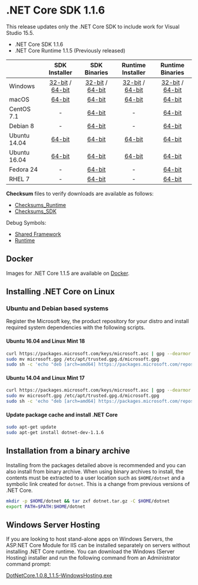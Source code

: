 # .NET Core SDK 1.1.6

This release updates only the .NET Core SDK to include work for Visual Studio 15.5.

* .NET Core SDK 1.1.6
* .NET Core Runtime 1.1.5 (Previously released)

|         | SDK Installer                                         | SDK Binaries                                                         | Runtime Installer                                                  | Runtime Binaries                                                   |
| ------- | :---------------------------------------------------: | :-------------------------------------------------------------------:| :----------------------------------------------------------------: | :----------------------------------------------------------------: |
| Windows                 | [32-bit](https://download.microsoft.com/download/4/0/9/40979F7E-6DC8-4895-8ED5-0E7B45E74F94/dotnet-dev-win-x86.1.1.6.exe) / [64-bit](https://download.microsoft.com/download/4/0/9/40979F7E-6DC8-4895-8ED5-0E7B45E74F94/dotnet-dev-win-x64.1.1.6.exe)  | [32-bit](https://download.microsoft.com/download/4/0/9/40979F7E-6DC8-4895-8ED5-0E7B45E74F94/dotnet-dev-win-x86.1.1.6.zip) / [64-bit](https://download.microsoft.com/download/4/0/9/40979F7E-6DC8-4895-8ED5-0E7B45E74F94/dotnet-dev-win-x64.1.1.6.zip) | [32-bit](https://download.microsoft.com/download/6/A/2/6A21C555-B042-46EA-BBB4-368AACCB3E25/dotnet-win-x86.1.1.5.exe) / [64-bit](https://download.microsoft.com/download/6/A/2/6A21C555-B042-46EA-BBB4-368AACCB3E25/dotnet-win-x64.1.1.5.exe) | [32-bit](https://download.microsoft.com/download/6/A/2/6A21C555-B042-46EA-BBB4-368AACCB3E25/dotnet-win-x86.1.1.5.zip) / [64-bit](https://download.microsoft.com/download/6/A/2/6A21C555-B042-46EA-BBB4-368AACCB3E25/dotnet-win-x64.1.1.5.zip) |
| macOS                   | [64-bit](https://download.microsoft.com/download/4/0/9/40979F7E-6DC8-4895-8ED5-0E7B45E74F94/dotnet-dev-osx-x64.1.1.6.pkg)  | [64-bit](https://download.microsoft.com/download/4/0/9/40979F7E-6DC8-4895-8ED5-0E7B45E74F94/dotnet-dev-osx-x64.1.1.6.tar.gz)                          | [64-bit](https://download.microsoft.com/download/6/A/2/6A21C555-B042-46EA-BBB4-368AACCB3E25/dotnet-osx-x64.1.1.5.pkg) | [64-bit](https://download.microsoft.com/download/6/A/2/6A21C555-B042-46EA-BBB4-368AACCB3E25/dotnet-osx-x64.1.1.5.tar.gz) |
| CentOS 7.1              | -                                                         | [64-bit](https://download.microsoft.com/download/4/0/9/40979F7E-6DC8-4895-8ED5-0E7B45E74F94/dotnet-dev-centos-x64.1.1.6.tar.gz)                          | - | [64-bit](https://download.microsoft.com/download/6/A/2/6A21C555-B042-46EA-BBB4-368AACCB3E25/dotnet-centos-x64.1.1.5.tar.gz) |
| Debian 8                | -                                                         | [64-bit](https://download.microsoft.com/download/4/0/9/40979F7E-6DC8-4895-8ED5-0E7B45E74F94/dotnet-dev-debian-x64.1.1.6.tar.gz)                          | - | [64-bit](https://download.microsoft.com/download/6/A/2/6A21C555-B042-46EA-BBB4-368AACCB3E25/dotnet-debian-x64.1.1.5.tar.gz) |
| Ubuntu 14.04            |[64-bit](https://download.microsoft.com/download/4/0/9/40979F7E-6DC8-4895-8ED5-0E7B45E74F94/dotnet-sdk-ubuntu-x64.1.1.6.deb)   | [64-bit](https://download.microsoft.com/download/4/0/9/40979F7E-6DC8-4895-8ED5-0E7B45E74F94/dotnet-dev-ubuntu-x64.1.1.6.tar.gz)                          |[64-bit](https://download.microsoft.com/download/6/A/2/6A21C555-B042-46EA-BBB4-368AACCB3E25/dotnet-sharedframework-ubuntu-x64.1.1.5.deb) | [64-bit](https://download.microsoft.com/download/6/A/2/6A21C555-B042-46EA-BBB4-368AACCB3E25/dotnet-ubuntu-x64.1.1.5.tar.gz) |
| Ubuntu 16.04            |[64-bit](https://download.microsoft.com/download/4/0/9/40979F7E-6DC8-4895-8ED5-0E7B45E74F94/dotnet-sdk-ubuntu.16.04-x64.1.1.6.deb)   | [64-bit](https://download.microsoft.com/download/4/0/9/40979F7E-6DC8-4895-8ED5-0E7B45E74F94/dotnet-dev-ubuntu.16.04-x64.1.1.6.tar.gz)                          |[64-bit](https://download.microsoft.com/download/6/A/2/6A21C555-B042-46EA-BBB4-368AACCB3E25/dotnet-sharedframework-ubuntu.16.04-x64.1.1.5.deb) | [64-bit](https://download.microsoft.com/download/6/A/2/6A21C555-B042-46EA-BBB4-368AACCB3E25/dotnet-ubuntu.16.04-x64.1.1.5.tar.gz) |
| Fedora 24               | -                                                         | [64-bit](https://download.microsoft.com/download/4/0/9/40979F7E-6DC8-4895-8ED5-0E7B45E74F94/dotnet-dev-fedora.24-x64.1.1.6.tar.gz)                          | - | [64-bit](https://download.microsoft.com/download/6/A/2/6A21C555-B042-46EA-BBB4-368AACCB3E25/dotnet-rhel-x64.1.1.5.tar.gz) |
| RHEL 7                  | -                                                         | [64-bit](https://download.microsoft.com/download/4/0/9/40979F7E-6DC8-4895-8ED5-0E7B45E74F94/dotnet-dev-rhel-x64.1.1.6.tar.gz)                          | - | [64-bit](https://download.microsoft.com/download/6/A/2/6A21C555-B042-46EA-BBB4-368AACCB3E25/dotnet-rhel-x64.1.1.5.tar.gz) |

**Checksum** files to verify downloads are available as follows:

* [Checksums_Runtime](https://builds.dotnet.microsoft.com/dotnet/checksums/1.1.5-runtime-sha.txt)
* [Checksums_SDK](https://builds.dotnet.microsoft.com/dotnet/checksums/1.1.6-sdk-sha.txt)

Debug Symbols:

* [Shared Framework](https://download.microsoft.com/download/6/A/2/6A21C555-B042-46EA-BBB4-368AACCB3E25/corefx-1.1.5-symbols.zip)
* [Runtime](https://download.microsoft.com/download/6/A/2/6A21C555-B042-46EA-BBB4-368AACCB3E25/coreclr-1.1.5-symbols.zip)

## Docker

Images for .NET Core 1.1.5 are available on [Docker](https://hub.docker.com/r/microsoft/dotnet/).

## Installing .NET Core on Linux

### Ubuntu and Debian based systems

Register the Microsoft key, the product repository for your distro and install required system dependencies with the following scripts.

#### Ubuntu 16.04 and Linux Mint 18

```bash
curl https://packages.microsoft.com/keys/microsoft.asc | gpg --dearmor > microsoft.gpg
sudo mv microsoft.gpg /etc/apt/trusted.gpg.d/microsoft.gpg
sudo sh -c 'echo "deb [arch=amd64] https://packages.microsoft.com/repos/microsoft-ubuntu-xenial-prod xenial main" > /etc/apt/sources.list.d/dotnetdev.list'
```

#### Ubuntu 14.04 and Linux Mint 17

```bash
curl https://packages.microsoft.com/keys/microsoft.asc | gpg --dearmor > microsoft.gpg
sudo mv microsoft.gpg /etc/apt/trusted.gpg.d/microsoft.gpg
sudo sh -c 'echo "deb [arch=amd64] https://packages.microsoft.com/repos/microsoft-ubuntu-trusty-prod trusty main" > /etc/apt/sources.list.d/dotnetdev.list'
```

#### Update package cache and install .NET Core

```bash
sudo apt-get update
sudo apt-get install dotnet-dev-1.1.6
```

## Installation from a binary archive

Installing from the packages detailed above is recommended and you can also install from binary archive. When using binary archives to install, the contents must be extracted to a user location such as `$HOME/dotnet` and a symbolic link created for `dotnet`. This is a change from previous versions of .NET Core.

```bash
mkdir -p $HOME/dotnet && tar zxf dotnet.tar.gz -C $HOME/dotnet
export PATH=$PATH:$HOME/dotnet
```

## Windows Server Hosting

If you are looking to host stand-alone apps on Windows Servers, the ASP.NET Core Module for IIS can be installed separately on servers without installing .NET Core runtime. You can download the Windows (Server Hosting) installer and run the following command from an Administrator command prompt:

[DotNetCore.1.0.8_1.1.5-WindowsHosting.exe](https://download.microsoft.com/download/6/A/2/6A21C555-B042-46EA-BBB4-368AACCB3E25/DotNetCore.1.0.8_1.1.5-WindowsHosting.exe)

